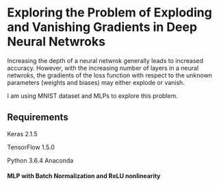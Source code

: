 # Exploring the Problem of Exploding and Vanishing Gradients in Deep Neural Netwroks
Increasing the depth of a neural netwrok generally leads to increased accuracy. However, with the increasing number of layers in a neural netwroks, the gradients of the loss function with respect to the unknown parameters (weights and biases) may either explode or vanish.

I am using MNIST dataset and MLPs to explore this problem.

## Requirements
Keras 2.1.5

TensorFlow 1.5.0

Python 3.6.4 Anaconda


#### MLP with Batch Normalization and ReLU nonlinearity

